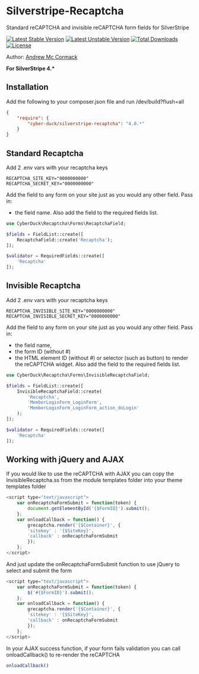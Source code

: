 # Silverstripe-Recaptcha
Standard reCAPTCHA and invisible reCAPTCHA form fields for SilverStripe

[![Latest Stable Version](https://poser.pugx.org/cyber-duck/silverstripe-recaptcha/v/stable)](https://packagist.org/packages/cyber-duck/silverstripe-recaptcha)
[![Latest Unstable Version](https://poser.pugx.org/cyber-duck/silverstripe-recaptcha/v/unstable)](https://packagist.org/packages/cyber-duck/silverstripe-recaptcha)
[![Total Downloads](https://poser.pugx.org/cyber-duck/silverstripe-recaptcha/downloads)](https://packagist.org/packages/cyber-duck/silverstripe-recaptcha)
[![License](https://poser.pugx.org/cyber-duck/silverstripe-recaptcha/license)](https://packagist.org/packages/cyber-duck/silverstripe-recaptcha)

Author: [Andrew Mc Cormack](https://github.com/Andrew-Mc-Cormack)

__For SilverStripe 4.*__

## Installation

Add the following to your composer.json file and run /dev/build?flush=all

```json
{  
    "require": {  
        "cyber-duck/silverstripe-recaptcha": "4.0.*"
    }
}
```

## Standard Recaptcha

Add 2 .env vars with your recaptcha keys

```
RECAPTCHA_SITE_KEY="0000000000"
RECAPTCHA_SECRET_KEY="0000000000"
```

Add the field to any form on your site just as you would any other field.
Pass in: 
- the field name.
Also add the field to the required fields list.

```php
use CyberDuck\Recaptcha\Forms\RecaptchaField;

$fields = FieldList::create([
	RecaptchaField::create('Recaptcha');
]);

$validator = RequiredFields::create([
    'Recaptcha'
]);
```

## Invisible Recaptcha

Add 2 .env vars with your recaptcha keys

```
RECAPTCHA_INVISIBLE_SITE_KEY="0000000000"
RECAPTCHA_INVISIBLE_SECRET_KEY="0000000000"
```

Add the field to any form on your site just as you would any other field.
Pass in: 
- the field name, 
- the form ID (without #)
- the HTML element ID (without #) or selector (such as button) to render the reCAPTCHA widget.
Also add the field to the required fields list.

```php
use CyberDuck\Recaptcha\Forms\InvisibleRecaptchaField;

$fields = FieldList::create([
	InvisibleRecaptchaField::create(
	    'Recaptcha', 
	    'MemberLoginForm_LoginForm',
	    'MemberLoginForm_LoginForm_action_doLogin'
	);
]);

$validator = RequiredFields::create([
    'Recaptcha'
]);
```

## Working with jQuery and AJAX

If you would like to use the reCAPTCHA with AJAX you can copy the InvisibleRecaptcha.ss from the module templates folder into your theme templates folder

```javascript
<script type="text/javascript">
    var onRecaptchaFormSubmit = function(token) {
        document.getElementById('{$FormID}').submit();
    };
    var onloadCallback = function() {
        grecaptcha.render('{$Container}', {
        'sitekey' : '{$SiteKey}',
        'callback' : onRecaptchaFormSubmit
        });
    };
</script>
```

And just update the onRecaptchaFormSubmit function to use jQuery to select and submit the form

```javascript
<script type="text/javascript">
    var onRecaptchaFormSubmit = function(token) {
        $('#{$FormID}').submit();
    };
    var onloadCallback = function() {
        grecaptcha.render('{$Container}', {
        'sitekey' : '{$SiteKey}',
        'callback' : onRecaptchaFormSubmit
        });
    };
</script>

```

In your AJAX success function, if your form fails validation you can call onloadCallback() to re-render the reCAPTCHA

```javascript
onloadCallback()
```
